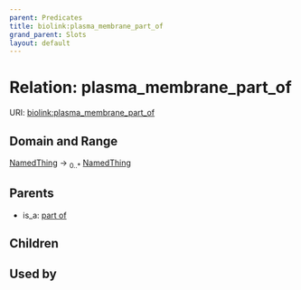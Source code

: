 ```yaml
---
parent: Predicates
title: biolink:plasma_membrane_part_of
grand_parent: Slots
layout: default
---
```


# Relation: plasma_membrane_part_of




URI: [biolink:plasma_membrane_part_of](https://w3id.org/biolink/vocab/plasma_membrane_part_of)

## Domain and Range

[NamedThing](NamedThing.md) ->  <sub>0..\*</sub> [NamedThing](NamedThing.md)

## Parents

 *  is_a: [part of](part_of.md)

## Children


## Used by

